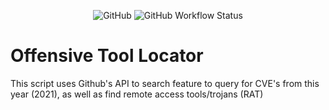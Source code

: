<div align="center">

![GitHub](https://img.shields.io/github/license/msec1203/c2safari?color=blue&style=flat-square)
![GitHub Workflow Status](https://img.shields.io/github/workflow/status/msec1203/c2safari/CodeQL?color=blue)
</div>


# Offensive Tool Locator

This script uses Github's API to search feature to query for CVE's from this year (2021), as well as find remote access tools/trojans (RAT)
